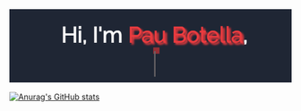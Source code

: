 <img src="https://github.com/PauBotella/PauBotella/blob/main/Profile.gif"/>


[![Anurag's GitHub stats](https://github-readme-stats.vercel.app/api?username=PauBotella)](https://github.com/PauBotella/github-readme-stats)


<!--
**PauBotella/PauBotella** is a ✨ _special_ ✨ repository because its `README.md` (this file) appears on your GitHub profile.

Here are some ideas to get you started:

- 🔭 I’m currently working on ...
- 🌱 I’m currently learning ...
- 👯 I’m looking to collaborate on ...
- 🤔 I’m looking for help with ...
- 💬 Ask me about ...
- 📫 How to reach me: ...
- 😄 Pronouns: ...
- ⚡ Fun fact: ...
-->

